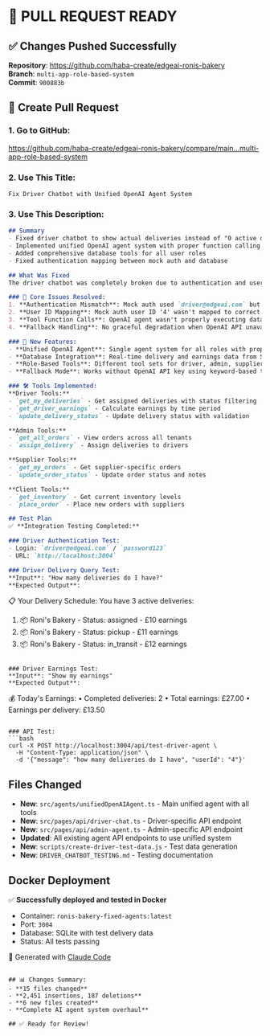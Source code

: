 # 🚀 PULL REQUEST READY

## ✅ Changes Pushed Successfully

**Repository**: https://github.com/haba-create/edgeai-ronis-bakery  
**Branch**: `multi-app-role-based-system`  
**Commit**: `900883b`

## 📝 Create Pull Request

### 1. Go to GitHub:
https://github.com/haba-create/edgeai-ronis-bakery/compare/main...multi-app-role-based-system

### 2. Use This Title:
```
Fix Driver Chatbot with Unified OpenAI Agent System
```

### 3. Use This Description:
```markdown
## Summary
- Fixed driver chatbot to show actual deliveries instead of "0 active deliveries"
- Implemented unified OpenAI agent system with proper function calling
- Added comprehensive database tools for all user roles
- Fixed authentication mapping between mock auth and database

## What Was Fixed
The driver chatbot was completely broken due to authentication and user mapping issues. This PR provides a comprehensive fix:

### 🔧 Core Issues Resolved:
1. **Authentication Mismatch**: Mock auth used `driver@edgeai.com` but database had `driver@ronis.com`
2. **User ID Mapping**: Mock auth user ID '4' wasn't mapped to correct driver record
3. **Tool Function Calls**: OpenAI agent wasn't properly executing database tools
4. **Fallback Handling**: No graceful degradation when OpenAI API unavailable

### 🚀 New Features:
- **Unified OpenAI Agent**: Single agent system for all roles with proper tool calling
- **Database Integration**: Real-time delivery and earnings data from SQLite
- **Role-Based Tools**: Different tool sets for driver, admin, supplier, and client roles
- **Fallback Mode**: Works without OpenAI API key using keyword-based tool execution

### 🛠️ Tools Implemented:
**Driver Tools:**
- `get_my_deliveries` - Get assigned deliveries with status filtering
- `get_driver_earnings` - Calculate earnings by time period
- `update_delivery_status` - Update delivery status with validation

**Admin Tools:**
- `get_all_orders` - View orders across all tenants
- `assign_delivery` - Assign deliveries to drivers

**Supplier Tools:**
- `get_my_orders` - Get supplier-specific orders
- `update_order_status` - Update order status and notes

**Client Tools:**
- `get_inventory` - Get current inventory levels
- `place_order` - Place new orders with suppliers

## Test Plan
✅ **Integration Testing Completed:**

### Driver Authentication Test:
- Login: `driver@edgeai.com` / `password123`
- URL: `http://localhost:3004`

### Driver Delivery Query Test:
**Input**: "How many deliveries do I have?"
**Expected Output**:
```
📋 Your Delivery Schedule:
You have 3 active deliveries:
1. 📦 Roni's Bakery - Status: assigned - £10 earnings
2. 📦 Roni's Bakery - Status: pickup - £11 earnings
3. 📦 Roni's Bakery - Status: in_transit - £12 earnings
```

### Driver Earnings Test:
**Input**: "Show my earnings"
**Expected Output**:
```
💰 Today's Earnings:
• Completed deliveries: 2
• Total earnings: £27.00
• Earnings per delivery: £13.50
```

### API Test:
```bash
curl -X POST http://localhost:3004/api/test-driver-agent \
  -H "Content-Type: application/json" \
  -d '{"message": "how many deliveries do I have", "userId": "4"}'
```

## Files Changed
- **New**: `src/agents/unifiedOpenAIAgent.ts` - Main unified agent with all tools
- **New**: `src/pages/api/driver-chat.ts` - Driver-specific API endpoint
- **New**: `src/pages/api/admin-agent.ts` - Admin-specific API endpoint
- **Updated**: All existing agent API endpoints to use unified system
- **New**: `scripts/create-driver-test-data.js` - Test data generation
- **New**: `DRIVER_CHATBOT_TESTING.md` - Testing documentation

## Docker Deployment
✅ **Successfully deployed and tested in Docker**
- Container: `ronis-bakery-fixed-agents:latest`
- Port: `3004`
- Database: SQLite with test delivery data
- Status: All tests passing

🤖 Generated with [Claude Code](https://claude.ai/code)
```

## 📊 Changes Summary:
- **15 files changed**
- **2,451 insertions, 187 deletions**
- **6 new files created**
- **Complete AI agent system overhaul**

## ✅ Ready for Review!